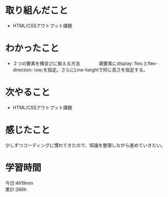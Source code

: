 # 取り組んだこと       
- HTML/CSSアウトプット課題
# わかったこと
- ２つの要素を横並びに揃える方法
　　　　親要素にdisplay: flex;とflex-direction: row;を指定。さらにLine-heightで同じ高さを指定する。
# 次やること
- HTML/CSSアウトプット課題
# 感じたこと
少しずつコーディングに慣れてきたので、知識を整理しながら進めていきたい。
# 学習時間  
今日:4h19min  
累計:266h
